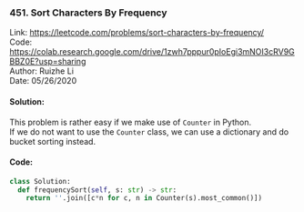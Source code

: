 ### 451. Sort Characters By Frequency
Link: https://leetcode.com/problems/sort-characters-by-frequency/   
Code: https://colab.research.google.com/drive/1zwh7pppur0pIoEgi3mNOI3cRV9GBBZ0E?usp=sharing  
Author: Ruizhe Li  
Date: 05/26/2020  

#### Solution:
This problem is rather easy if we make use of `Counter` in Python.  
If we do not want to use the `Counter` class, we can use a dictionary and do bucket sorting instead. 

#### Code:
```python
class Solution:
  def frequencySort(self, s: str) -> str:
    return ''.join([c*n for c, n in Counter(s).most_common()])
```